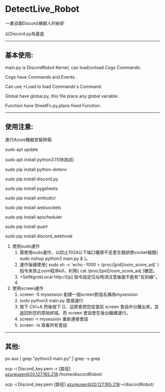 # DetectLive_Robot
*一隻自製Discord機器人的秘密*

以Discord.py為基底

---

## 基本使用:

main.py is DiscordRobot Kernel, can load/unload Cogs Commands.

Cogs have Commands and Events.

Can use +Load to load Commands's Command.

Global have global.py, this file place any global variable. 

Function have SheetFn.py,place fixed Function.

---

## 使用注意:
進行Azure機器安裝時需:

sudo apt update

sudo apt install python3.11(待測試)

sudo pip install python-dotenv

sudo pip install discord.py

sudo pip install pygsheets

sudo pip install xmltodict

sudo pip install websockets

sudo pip install apscheduler

sudo pip install quart

sudo pip install discord_webhook

1. 使用sudo運作
	  1. 需使用sudo運作，以防止1024以下端口權限不足產生錯誤使socket報錯{ sudo nohup python3 main.py & }。
    2. 運作後續使用{ sudo sh -c 'echo -1000 > /proc/[pid]/oom_score_adj' }指令來禁止oom程序kill，利用{ cat /proc/[pid]/oom_score_adj }確認。
    3. +SetNgrokLocal http://[ip] 指令設定位址時須注意後面不能有"反斜線"。
    4. 
2. 使用screen運作
    1. screen -S mysession 創建一個screen對話名稱為mysession
    2. sudo python3 main.py 直接運行
    3. 按下 Ctrl+A 然後按下 D。這將會把您從當前 screen 會話中分離出來，並返回到您的原始終端，而 screen 會話會在後台繼續運行。
    4. screen -r mysession 重新連接會話
    5. screen -ls 查看所有會話

---

## 其他:
ps aux | grep "python3 main.py" | grep -v grep

scp -i Discord_key.pem -r [路徑] azureuser@20.127.165.218:/home/discordRobot/

scp -i Discord_key.pem [路徑] azureuser@20.127.165.218:~/discordRobot/
